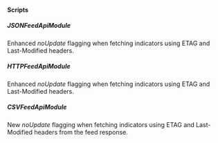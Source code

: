 
#### Scripts
##### JSONFeedApiModule
Enhanced *noUpdate* flagging when fetching indicators using ETAG and Last-Modified headers.
##### HTTPFeedApiModule
Enhanced *noUpdate* flagging when fetching indicators using ETAG and Last-Modified headers.
##### CSVFeedApiModule
New *noUpdate* flagging when fetching indicators using ETAG and Last-Modified headers from the feed response.
